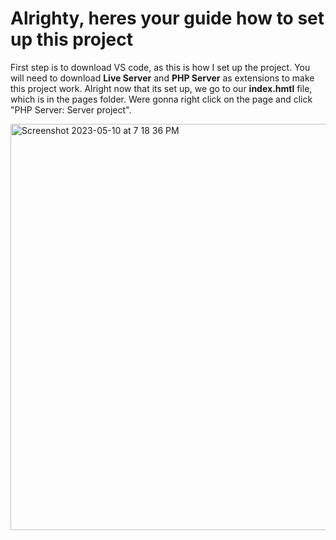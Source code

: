 # Alrighty, heres your guide how to set up this project 
First step is to download VS code, as this is how I set up the project. You will need to download __Live Server__ and __PHP Server__ as extensions to make this project work. Alright now that its set up, we go to our __index.hmtl__ file, which is in the pages folder. Were gonna right click on the page and click "PHP Server: Server project". 

<img width="650" alt="Screenshot 2023-05-10 at 7 18 36 PM" src="https://github.com/katstews/332-website/assets/112781868/63b7ec73-1fcf-4402-af20-58f34c3d9cd0">
